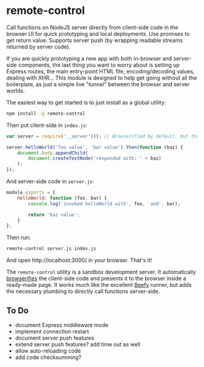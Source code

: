 # remote-control

Call functions on NodeJS server directly from client-side code in the browser UI for quick prototyping and local deployments. Use promises to get return value. Supports server push (by wrapping readable streams returned by server code).

If you are quickly prototyping a new app with both in-browser and server-side components, the last thing you want to worry about is setting up Express routes, the main entry-point HTML file, encoding/decoding values, dealing with XHR... This module is designed to help get going without all the boilerplate, as just a simple live "tunnel" between the browser and server worlds.

The easiest way to get started is to just install as a global utility:

```sh
npm install -g remote-control
```

Then put client-side in `index.js`:

```js
var server = require('__server')(); // Browserified by default, but that's optional

server.helloWorld('foo value', 'bar value').then(function (baz) {
    document.body.appendChild(
        document.createTextNode('responded with: ' + baz)
    );
});
```

And server-side code in `server.js`:

```js
module.exports = {
    helloWorld: function (foo, bar) {
        console.log('invoked helloWorld with', foo, 'and', bar);

        return 'baz value';
    }
};
```

Then run:

```sh
remote-control server.js index.js
```

And open http://localhost:3000/ in your browser. That's it!

The `remote-control` utility is a sandbox development server. It automatically [browserifies](http://browserify.org/) the client-side code and presents it to the browser inside a ready-made page. It works much like the excellent [Beefy](http://didact.us/beefy/) runner, but adds the necessary plumbing to directly call functions server-side.

## To Do

* document Express middleware mode
* implement connection restart
* document server push features
* extend server push features? add time out as well
* allow auto-reloading code
* add code checksumming?
